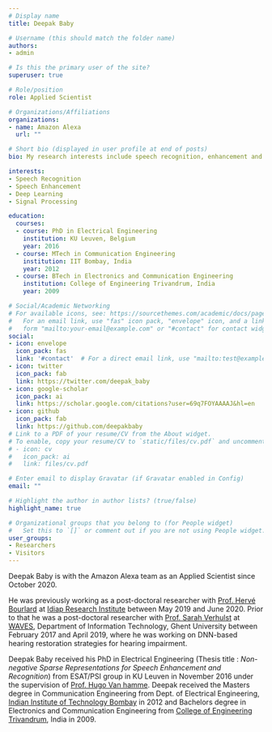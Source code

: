 ```yaml
---
# Display name
title: Deepak Baby

# Username (this should match the folder name)
authors:
- admin

# Is this the primary user of the site?
superuser: true

# Role/position
role: Applied Scientist

# Organizations/Affiliations
organizations:
- name: Amazon Alexa
  url: ""

# Short bio (displayed in user profile at end of posts)
bio: My research interests include speech recognition, enhancement and deep learning.

interests:
- Speech Recognition
- Speech Enhancement
- Deep Learning
- Signal Processing

education:
  courses:
  - course: PhD in Electrical Engineering
    institution: KU Leuven, Belgium 
    year: 2016
  - course: MTech in Communication Engineering
    institution: IIT Bombay, India
    year: 2012
  - course: BTech in Electronics and Communication Engineering
    institution: College of Engineering Trivandrum, India
    year: 2009

# Social/Academic Networking
# For available icons, see: https://sourcethemes.com/academic/docs/page-builder/#icons
#   For an email link, use "fas" icon pack, "envelope" icon, and a link in the
#   form "mailto:your-email@example.com" or "#contact" for contact widget.
social:
- icon: envelope
  icon_pack: fas
  link: '#contact'  # For a direct email link, use "mailto:test@example.org".
- icon: twitter
  icon_pack: fab
  link: https://twitter.com/deepak_baby
- icon: google-scholar
  icon_pack: ai
  link: https://scholar.google.com/citations?user=69q7FOYAAAAJ&hl=en
- icon: github
  icon_pack: fab
  link: https://github.com/deepakbaby
# Link to a PDF of your resume/CV from the About widget.
# To enable, copy your resume/CV to `static/files/cv.pdf` and uncomment the lines below.
# - icon: cv
#   icon_pack: ai
#   link: files/cv.pdf

# Enter email to display Gravatar (if Gravatar enabled in Config)
email: ""

# Highlight the author in author lists? (true/false)
highlight_name: true

# Organizational groups that you belong to (for People widget)
#   Set this to `[]` or comment out if you are not using People widget.
user_groups:
- Researchers
- Visitors
---
```


Deepak Baby is with the Amazon Alexa team as an Applied Scientist since October 2020. 

He was previously working as a post-doctoral researcher with [Prof. Hervé Bourlard](http://people.idiap.ch/bourlard) at [Idiap Research Institute](www.idiap.ch/en) between May 2019 and June 2020. Prior to that he was a post-doctoral researcher with [Prof. Sarah Verhulst](https://scholar.google.be/citations?user=gm5wuzUAAAAJ&hl=en&oi=ao) at [WAVES](https://waves.intec.ugent.be/hearing-technology), Department of Information Technology, Ghent University between February 2017 and April 2019, where he was working on DNN-based hearing restoration strategies for hearing impairment.

Deepak Baby received his PhD in Electrical Engineering (Thesis title : *Non-negative Sparse Representations for Speech Enhancement and Recognition*) from ESAT/PSI group in KU Leuven in November 2016 under the supervision of [Prof. Hugo Van hamme](https://scholar.google.com/citations?user=IKDnCkcAAAAJ&hl=en). Deepak received the Masters degree in Communication Engineering from Dept. of Electrical Engineering, [Indian Institute of Technology Bombay](https://www.ee.iitb.ac.in/web) in 2012 and Bachelors degree in Electronics and Communication Engineering from [College of Engineering Trivandrum](https://www.cet.ac.in/), India in 2009.
